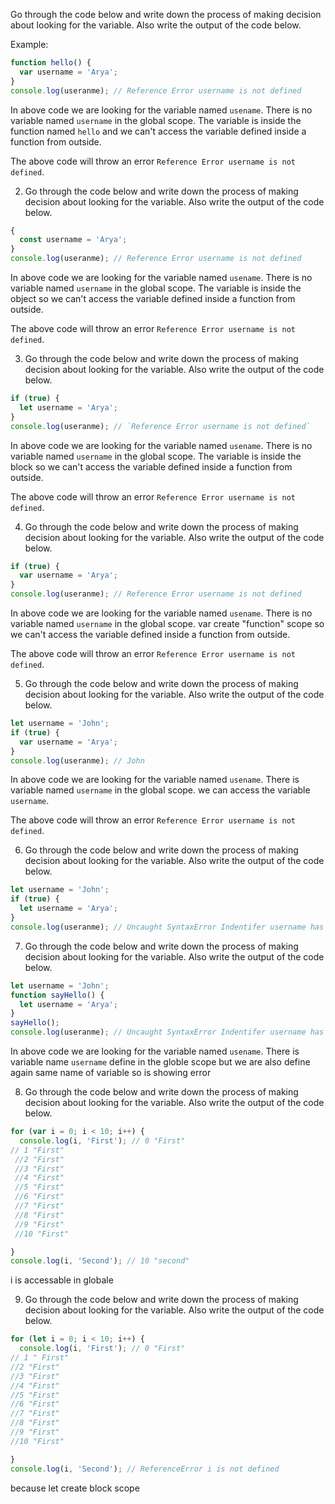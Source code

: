Go through the code below and write down the process of making decision about looking for the variable. Also write the output of the code below.

Example:

```js
function hello() {
  var username = 'Arya';
}
console.log(useranme); // Reference Error username is not defined
```

In above code we are looking for the variable named `usename`. There is no variable named `username` in the global scope. The variable is inside the function named `hello` and we can't access the variable defined inside a function from outside.

The above code will throw an error `Reference Error username is not defined`.

2. Go through the code below and write down the process of making decision about looking for the variable. Also write the output of the code below.

```js
{
  const username = 'Arya';
}
console.log(useranme); // Reference Error username is not defined
```
In above code we are looking for the variable named `usename`. There is no variable named `username` in the global scope. The variable is inside the object so  we can't access the variable defined inside a function from outside.

The above code will throw an error `Reference Error username is not defined`.

3. Go through the code below and write down the process of making decision about looking for the variable. Also write the output of the code below.

```js
if (true) {
  let username = 'Arya';
}
console.log(useranme); // `Reference Error username is not defined`
```
In above code we are looking for the variable named `usename`. There is no variable named `username` in the global scope. The variable is inside the block so  we can't access the variable defined inside a function from outside.

The above code will throw an error `Reference Error username is not defined`.

4. Go through the code below and write down the process of making decision about looking for the variable. Also write the output of the code below.

```js
if (true) {
  var username = 'Arya';
}
console.log(useranme); // Reference Error username is not defined

```
In above code we are looking for the variable named `usename`. There is no variable named `username` in the global scope. var create "function" scope  so  we can't access the variable defined inside a function from outside.

The above code will throw an error `Reference Error username is not defined`.

5. Go through the code below and write down the process of making decision about looking for the variable. Also write the output of the code below.

```js
let username = 'John';
if (true) {
  var username = 'Arya';
}
console.log(useranme); // John
```
In above code we are looking for the variable named `usename`. There is  variable named `username` in the global scope.  we can access the variable `username`.

The above code will throw an error `Reference Error username is not defined`.

6. Go through the code below and write down the process of making decision about looking for the variable. Also write the output of the code below.

```js
let username = 'John';
if (true) {
  let username = 'Arya';
}
console.log(useranme); // Uncaught SyntaxError Indentifer username has already been declared
```

7. Go through the code below and write down the process of making decision about looking for the variable. Also write the output of the code below.

```js
let username = 'John';
function sayHello() {
  let username = 'Arya';
}
sayHello();
console.log(useranme); // Uncaught SyntaxError Indentifer username has already been declared


```
In above code we are looking for the variable named `usename`. There is variable name `username` define in the globle scope but we are also define again same name of variable so is showing error 

8. Go through the code below and write down the process of making decision about looking for the variable. Also write the output of the code below.

```js
for (var i = 0; i < 10; i++) {
  console.log(i, 'First'); // 0 "First"
// 1 "First"
 //2 "First"
 //3 "First"
 //4 "First"
 //5 "First"
 //6 "First"
 //7 "First"
 //8 "First"
 //9 "First"
 //10 "First"

}
console.log(i, 'Second'); // 10 "second"
```
i is accessable in globale 

9. Go through the code below and write down the process of making decision about looking for the variable. Also write the output of the code below.

```js
for (let i = 0; i < 10; i++) {
  console.log(i, 'First'); // 0 "First"
// 1 " First"
//2 "First"
//3 "First"
//4 "First"
//5 "First"
//6 "First"
//7 "First"
//8 "First"
//9 "First"
//10 "First"

}
console.log(i, 'Second'); // ReferenceError i is not defined 
```
because let create block scope
